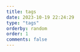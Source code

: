 ```yaml
---
title: tags
date: 2023-10-19 22:24:29
type: "tags"
orderby: random
order: 1
comments: false
---
```


